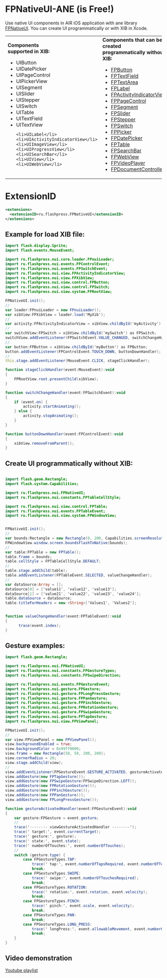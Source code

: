 # FPNativeUI-ANE (is Free!)
Use native UI components in AIR iOS application with ane library <a href="http://flashpress.ru/blog/ane/native-ui/?lang=en">FPNativeUI</a>. You can create UI programmatically or with XIB in Xcode.

<table>
<tr>
<td>
<b>Components<br>supported in XIB:</b>
<ul>
	<li>UIButton</li>
	<li>UIDatePicker</li>
	<li>UIPageControl</li>
	<li>UIPickerView</li>
	<li>UISegment</li>
	<li>UISlider</li>
	<li>UIStepper</li>
	<li>UISwitch</li>
	<li>UITable</li>
	<li>UITextField</li>
	<li>UITextView</li>

	<li>UILabel</li>
	<li>UIActivityIndicatorView</li>
	<li>UIImageView</li>
	<li>UIProgressView</li>
	<li>UISearchBar</li>
	<li>UIView</li>
	<li>UIWebView</li>
</ul>
</td>
<td>
<b>Components that can be created<br>programmatically without XIB:</b>
<ul>
	<li><a href="https://github.com/flashpress/FPNativeUI/wiki/FPButton">FPButton</a></li>
	<li><a href="https://github.com/flashpress/FPNativeUI/wiki/FPTextField-&-FPTextArea-&-FPLabel">FPTextField</a></li>
	<li><a href="https://github.com/flashpress/FPNativeUI/wiki/FPTextField-&-FPTextArea-&-FPLabel">FPTextArea</a></li>
	<li><a href="https://github.com/flashpress/FPNativeUI/wiki/FPTextField-&-FPTextArea-&-FPLabel">FPLabel</a></li>
	<li><a href="https://github.com/flashpress/FPNativeUI/wiki/FPActivityIndicatorView">FPActivityIndicatorView</a></li>
	<li><a href="https://github.com/flashpress/FPNativeUI/wiki/FPPageControl">FPPageControl</a></li>
	<li><a href="https://github.com/flashpress/FPNativeUI/wiki/FPSegment">FPSegment</a></li>
	<li><a href="https://github.com/flashpress/FPNativeUI/wiki/FPSlider">FPSlider</a></li>
	<li><a href="https://github.com/flashpress/FPNativeUI/wiki/FPStepper">FPStepper</a></li>
	<li><a href="https://github.com/flashpress/FPNativeUI/wiki/FPSwitch">FPSwitch</a></li>
	<li><a href="https://github.com/flashpress/FPNativeUI/wiki/FPPicker">FPPicker</a></li>
	<li><a href="https://github.com/flashpress/FPNativeUI/wiki/FPDatePicker">FPDatePicker</a></li>
	<li><a href="https://github.com/flashpress/FPNativeUI/wiki/FPTable">FPTable</a></li>
	<li><a href="https://github.com/flashpress/FPNativeUI/wiki/FPSearchBar">FPSearchBar</a></li>
	<li><a href="https://github.com/flashpress/FPNativeUI/wiki/FPWebView">FPWebView</a></li>
	<li><a href="https://github.com/flashpress/FPNativeUI/wiki/FPVideoPlayer">FPVideoPlayer</a></li>
	<li><a href="https://github.com/flashpress/FPNativeUI/wiki/FPDocumentController">FPDocumentController</a></li>
</ul>
</td>

<td>
<b>Supported gestures:</b>
<ul>
	<li>FPTapGesture</li>
	<li>FPSwipeGesture</li>
	<li>FPRotationGesture</li>
	<li>FPPinchGesture</li>
	<li>FPPanGesture</li>
	<li>FPLongPressGesture</li>
</ul>
<a href="https://github.com/flashpress/FPNativeUI/wiki/Gesture-example">Gesture example</a>.
</td>

</tr>
</table>

# ExtensionID
```xml
<extensions>
  <extensionID>ru.flashpress.FPNativeUI</extensionID>
</extensions>
```

## Example for load XIB file:

```ActionScript
import flash.display.Sprite;
import flash.events.MouseEvent;

import ru.flashpress.nui.core.loader.FPnuiLoader;
import ru.flashpress.nui.events.FPControlEvent;
import ru.flashpress.nui.events.FPSwitchEvent;
import ru.flashpress.nui.view.FPActivityIndicatorView;
import ru.flashpress.nui.view.FPXibView;
import ru.flashpress.nui.view.control.FPButton;
import ru.flashpress.nui.view.control.FPSwitch;
import ru.flashpress.nui.view.system.FPRootView;

FPNativeUI.init();
//
var loader:FPnuiLoader = new FPnuiLoader();
var xibView:FPXibView = loader.load('MyXib');
//
var activity:FPActivityIndicatorView = xibView.childById('myActivity') as FPActivityIndicatorView;
//
var switchView:FPSwitch = xibView.childById('mySwitch') as FPSwitch;
switchView.addEventListener(FPSwitchEvent.VALUE_CHANGED, switchChangeHandler);
//
var button:FPButton = xibView.childById('myButton') as FPButton;
button.addEventListener(FPControlEvent.TOUCH_DOWN, buttonDownHandler);
//
this.stage.addEventListener(MouseEvent.CLICK, stageClickHandler);

function stageClickHandler(event:MouseEvent):void
{
	FPRootView.root.presentChild(xibView);
}

function switchChangeHandler(event:FPSwitchEvent):void
{
	if (event.on) {
		activity.startAnimating();
	} else {
		activity.stopAnimating();
	}
}

function buttonDownHandler(event:FPControlEvent):void
{
	xibView.removeFromParent();
}
```

## Create UI programmatically without XIB:
```ActionScript

import flash.geom.Rectangle;
import flash.system.Capabilities;

import ru.flashpress.nui.FPNativeUI;
import ru.flashpress.nui.constants.FPTableCellStyle;

import ru.flashpress.nui.view.control.FPTable;
import ru.flashpress.nui.events.FPTableEvent;
import ru.flashpress.nui.view.system.FPWindowView;      


FPNativeUI.init();
//
var bounds:Rectangle = new Rectangle(0, 200, Capabilities.screenResolutionX, 400);
FPWindowView.window.screen.boundsFlashToNative(bounds);
//
var table:FPTable = new FPTable();
table.frame = bounds;
table.cellStyle = FPTableCellStyle.DEFAULT;
//
table.stage.addChild(table);
table.addEventListener(FPTableEvent.SELECTED, valueChangeHandler);
//
var dataSource:Array = [];
dataSource[0] = ['value11', 'value12', 'value13'];
dataSource[1] = ['value21', 'value22', 'value23', 'value24'];
table.dataSource = dataSource;
table.titleForHeaders = new <String>['Values1', 'Values2']; 


function valueChangeHandler(event:FPTableEvent):void
{
      trace(event.index);
}
```

## Gesture examples:
```ActionScript
import flash.geom.Rectangle;

import ru.flashpress.nui.FPNativeUI;
import ru.flashpress.nui.constants.FPGestureTypes;
import ru.flashpress.nui.constants.FPSwipeDirection;

import ru.flashpress.nui.events.FPGestureEvent;
import ru.flashpress.nui.gesture.FPGesture;
import ru.flashpress.nui.gesture.FPLongPressGesture;
import ru.flashpress.nui.gesture.FPPanGesture;
import ru.flashpress.nui.gesture.FPPinchGesture;
import ru.flashpress.nui.gesture.FPRotationGesture;
import ru.flashpress.nui.gesture.FPSwipeGesture;
import ru.flashpress.nui.gesture.FPTapGesture;
import ru.flashpress.nui.view.FPViewPanel;

FPNativeUI.init();
//
var view:FPViewPanel = new FPViewPanel();
view.backgroundEnabled = true;
view.backgroundColor = 0x99ff0000;
view.frame = new Rectangle(50, 50, 200, 200);
view.cornerRadius = 20;
view.stage.addChild(view);
//
view.addEventListener(FPGestureEvent.GESTURE_ACTIVATED, gestureActivatedHandler);
view.addGesture(new FPTapGesture());
view.addGesture(new FPSwipeGesture(FPSwipeDirection.LEFT));
view.addGesture(new FPRotationGesture());
view.addGesture(new FPPinchGesture());
view.addGesture(new FPPanGesture());
view.addGesture(new FPLongPressGesture());

function gestureActivatedHandler(event:FPGestureEvent):void
{
    var gesture:FPGesture = event.gesture;
    //
    trace('-------- viewGestureActivatedHandler --------');
    trace(' target:', event.currentTarget);
    trace(' gesture:', gesture);
    trace(' state:', event.state);
    trace(' numberOfTouches:', event.numberOfTouches);
    //
    switch (gesture.type) {
        case FPGestureTypes.TAP:
            trace(' tap:', event.numberOfTapsRequired, event.numberOfTouchesRequired);
            break;
        case FPGestureTypes.SWIPE:
            trace(' swipe:', event.numberOfTouchesRequired);
            break;
        case FPGestureTypes.ROTATION:
            trace(' rotation:', event.rotation, event.velocity);
            break;
        case FPGestureTypes.PINCH:
            trace(' pinch:', event.scale, event.velocity);
            break;
        case FPGestureTypes.PAN:
            break;
        case FPGestureTypes.LONG_PRESS:
            trace(' longPress:', event.allowableMovement, event.numberOfTapsRequired, event.numberOfTouchesRequired);
            break;
    }
}
```


## Video demonstration
<a href="http://www.youtube.com/watch?v=Q4J0oH8fTf0&list=PLw76-mHQ5mheGLkWjIW4pM3tWylz5R_Ct">Youtube playlist</a>
